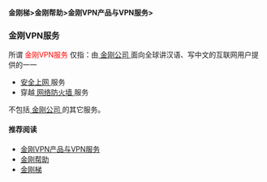 #### 金刚梯>金刚帮助>金刚VPN产品与VPN服务>
### 金刚VPN服务
所谓<font color="Red"> 金刚VPN服务 </font>仅指：由[ 金刚公司 ](https://a2zitpro.github.io/web/a2zitpro)面向全球讲汉语、写中文的互联网用户提供的一一
- [ 安全上网 ](https://a2zitpro.github.io/web/valueofkkproducts&services)服务
- 穿越[ 网络防火墙 ](https://a2zitpro.github.io/web/firewall)服务

不包括[ 金刚公司 ](https://a2zitpro.github.io/web/a2zitpro)的其它服务。

#### 推荐阅读

- [金刚VPN产品与VPN服务](https://a2zitpro.github.io/web/list_kkproducts&services)
- [金刚帮助](https://a2zitpro.github.io/web/list_helpkkvpn)
- [金刚梯](https://a2zitpro.github.io/web/dlb)
